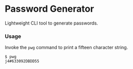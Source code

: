 Password Generator
==================

Lightweight CLI tool to generate passwords.

### Usage

Invoke the `pwg` command to print a fifteen character string.

```
$ pwg
j4#633092DBDD55
```
